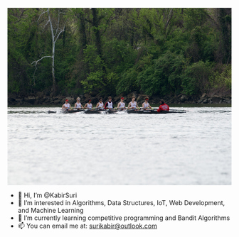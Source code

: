 <img align="center" src="DES03580.jpg" height="400"/></a>
- 👋 Hi, I’m @KabirSuri
- 👀 I’m interested in Algorithms, Data Structures, IoT, Web Development, and Machine Learning
- 🌱 I’m currently learning competitive programming and Bandit Algorithms
- 📫 You can email me at: surikabir@outlook.com

<!---
KabirSuri/KabirSuri is a ✨ special ✨ repository because its `README.md` (this file) appears on your GitHub profile.
You can click the Preview link to take a look at your changes.
--->
